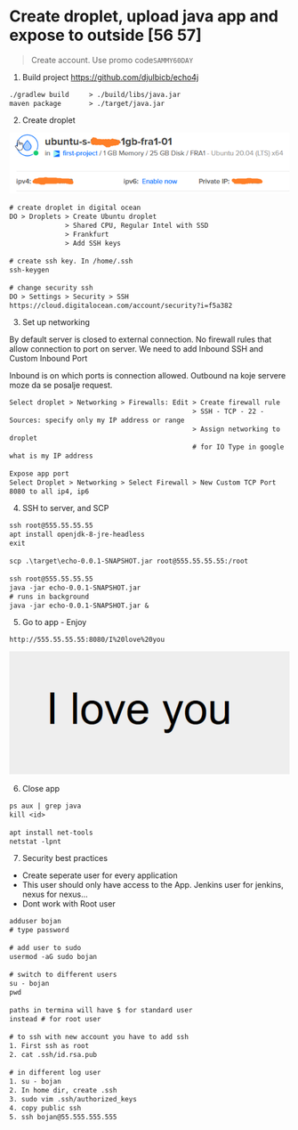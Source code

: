 # Create droplet, upload java app and expose to outside [56 57]

> Create account. Use promo code`SAMMY60DAY`

1. Build project
   https://github.com/djulbicb/echo4j
```
./gradlew build     > ./build/libs/java.jar
maven package       > ./target/java.jar
```
2. Create droplet

![](img\01_droplet_header.png) 
```
# create droplet in digital ocean
DO > Droplets > Create Ubuntu droplet
              > Shared CPU, Regular Intel with SSD
              > Frankfurt
              > Add SSH keys
              
# create ssh key. In /home/.ssh
ssh-keygen

# change security ssh
DO > Settings > Security > SSH
https://cloud.digitalocean.com/account/security?i=f5a382
```

3. Set up networking

By default server is closed to external connection. 
No firewall rules that allow connection to port on server. We need to add Inbound SSH and Custom Inbound Port

Inbound is on which ports is connection allowed. Outbound na koje servere moze da se posalje request.
```
Select droplet > Networking > Firewalls: Edit > Create firewall rule
                                              > SSH - TCP - 22 - Sources: specify only my IP address or range  
                                              > Assign networking to droplet
                                              # for IO Type in google what is my IP address
                                              
Expose app port
Select Droplet > Networking > Select Firewall > New Custom TCP Port 8080 to all ip4, ip6 
```

4. SSH to server, and SCP

```
ssh root@555.55.55.55
apt install openjdk-8-jre-headless
exit

scp .\target\echo-0.0.1-SNAPSHOT.jar root@555.55.55.55:/root

ssh root@555.55.55.55
java -jar echo-0.0.1-SNAPSHOT.jar
# runs in background
java -jar echo-0.0.1-SNAPSHOT.jar &
```

5. Go to app - Enjoy
```
http://555.55.55.55:8080/I%20love%20you
```
![](img/02_droplet_test_iloveyou.png)

6. Close app
```
ps aux | grep java
kill <id>

apt install net-tools
netstat -lpnt
```

7. Security best practices
- Create seperate user for every application
- This user should only have access to the App. Jenkins user for jenkins, nexus for nexus...
- Dont work with Root user

```
adduser bojan
# type password

# add user to sudo
usermod -aG sudo bojan

# switch to different users
su - bojan
pwd

paths in termina will have $ for standard user
instead # for root user

# to ssh with new account you have to add ssh
1. First ssh as root
2. cat .ssh/id.rsa.pub

# in different log user
1. su - bojan
2. In home dir, create .ssh
3. sudo vim .ssh/authorized_keys
4. copy public ssh  
5. ssh bojan@55.555.555.555
```
